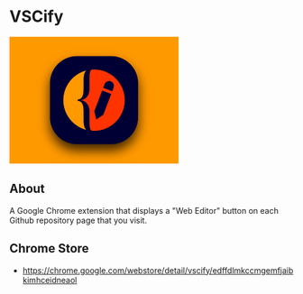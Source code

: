 # VSCify

<img src="/static/icon.jpg" width="300">

## About

A Google Chrome extension that displays a "Web Editor" button on each Github repository page that you visit.

## Chrome Store

- https://chrome.google.com/webstore/detail/vscify/edffdlmkccmgemfjaibkimhceidneaol
